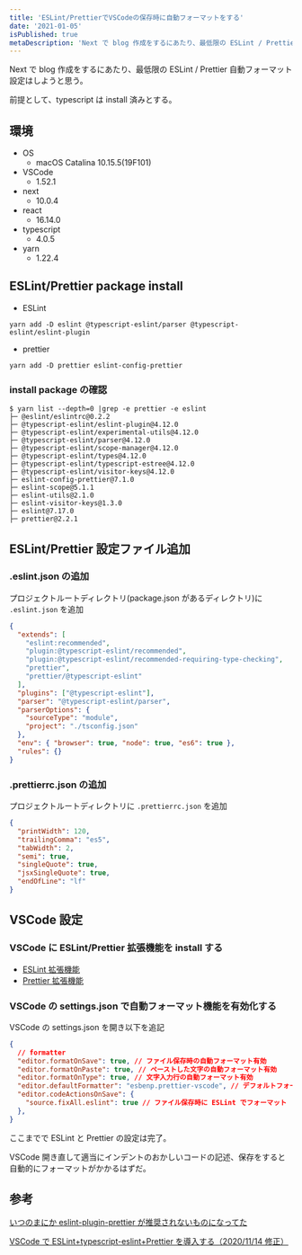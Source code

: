 ```yaml
---
title: 'ESLint/PrettierでVSCodeの保存時に自動フォーマットをする'
date: '2021-01-05'
isPublished: true
metaDescription: 'Next で blog 作成をするにあたり、最低限の ESLint / Prettier 自動フォーマット設定します。'
---
```


Next で blog 作成をするにあたり、最低限の ESLint / Prettier 自動フォーマット設定はしようと思う。

前提として、typescript は install 済みとする。

## 環境

- OS
  - macOS Catalina 10.15.5(19F101)
- VSCode
  - 1.52.1
- next
  - 10.0.4
- react
  - 16.14.0
- typescript
  - 4.0.5
- yarn
  - 1.22.4

## ESLint/Prettier package install

- ESLint

```
yarn add -D eslint @typescript-eslint/parser @typescript-eslint/eslint-plugin
```

- prettier

```
yarn add -D prettier eslint-config-prettier
```

### install package の確認

```
$ yarn list --depth=0 |grep -e prettier -e eslint
├─ @eslint/eslintrc@0.2.2
├─ @typescript-eslint/eslint-plugin@4.12.0
├─ @typescript-eslint/experimental-utils@4.12.0
├─ @typescript-eslint/parser@4.12.0
├─ @typescript-eslint/scope-manager@4.12.0
├─ @typescript-eslint/types@4.12.0
├─ @typescript-eslint/typescript-estree@4.12.0
├─ @typescript-eslint/visitor-keys@4.12.0
├─ eslint-config-prettier@7.1.0
├─ eslint-scope@5.1.1
├─ eslint-utils@2.1.0
├─ eslint-visitor-keys@1.3.0
├─ eslint@7.17.0
├─ prettier@2.2.1
```

## ESLint/Prettier 設定ファイル追加

### .eslint.json の追加

プロジェクトルートディレクトリ(package.json があるディレクトリ)に `.eslint.json` を追加

```json:.eslint.json
{
  "extends": [
    "eslint:recommended",
    "plugin:@typescript-eslint/recommended",
    "plugin:@typescript-eslint/recommended-requiring-type-checking",
    "prettier",
    "prettier/@typescript-eslint"
  ],
  "plugins": ["@typescript-eslint"],
  "parser": "@typescript-eslint/parser",
  "parserOptions": {
    "sourceType": "module",
    "project": "./tsconfig.json"
  },
  "env": { "browser": true, "node": true, "es6": true },
  "rules": {}
}
```

### .prettierrc.json の追加

プロジェクトルートディレクトリに `.prettierrc.json` を追加

```json:.prettierrc.json
{
  "printWidth": 120,
  "trailingComma": "es5",
  "tabWidth": 2,
  "semi": true,
  "singleQuote": true,
  "jsxSingleQuote": true,
  "endOfLine": "lf"
}
```

## VSCode 設定

### VSCode に ESLint/Prettier 拡張機能を install する

- [ESLint 拡張機能](https://marketplace.visualstudio.com/items?itemName=dbaeumer.vscode-eslint)
- [Prettier 拡張機能](https://marketplace.visualstudio.com/items?itemName=esbenp.prettier-vscode)

### VSCode の settings.json で自動フォーマット機能を有効化する

VSCode の settings.json を開き以下を追記

```json:settings.json
{
  // formatter
  "editor.formatOnSave": true, // ファイル保存時の自動フォーマット有効
  "editor.formatOnPaste": true, // ペーストした文字の自動フォーマット有効
  "editor.formatOnType": true, // 文字入力行の自動フォーマット有効
  "editor.defaultFormatter": "esbenp.prettier-vscode", // デフォルトフォーマッターをPrettierに指定
  "editor.codeActionsOnSave": {
    "source.fixAll.eslint": true // ファイル保存時に ESLint でフォーマット
  },
}
```

ここまでで ESLint と Prettier の設定は完了。

VSCode 開き直して適当にインデントのおかしいコードの記述、保存をすると自動的にフォーマットがかかるはずだ。

## 参考

[いつのまにか eslint-plugin-prettier が推奨されないものになってた](https://knote.dev/post/2020-08-29/duprecated-eslint-plugin-prettier/)

[VSCode で ESLint+typescript-eslint+Prettier を導入する（2020/11/14 修正）](https://qiita.com/madono/items/a134e904e891c5cb1d20)
